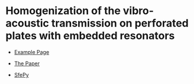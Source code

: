 Homogenization of the vibro-acoustic transmission on perforated plates with embedded resonators
===================================================================

* [Example Page](http://sfepy.org/sfepy_examples/example_vibroacoustics/)

* [The Paper](https://arxiv.org/abs/2104.01367)

* [SfePy](https://sfepy.org)
